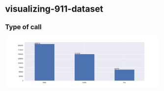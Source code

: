 # visualizing-911-dataset

## **Type of call**
![image](https://github.com/Akansha-Jaisinghani/visualizing-911-dataset/blob/master/type_of_call.png)
